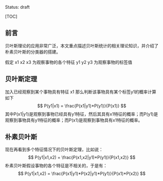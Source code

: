 Status: draft

[TOC]

## 前言

贝叶斯理论的应用非常广泛，本文重点描述贝叶斯统计的相关理论知识，并介绍了朴素贝叶斯的分类器的搭建。

假定 x1 x2 x3 为观察事物的各个特征 y1 y2 y3 为观察事物的标签值

## 贝叶斯定理

加入已经观察到某个事物具有特征 x1 那么判断该事物具有某个标签y1的概率计算如下
$$
P(y1|x1) = \frac{P(x1|y1)*P(y1)}{P(x1)}
$$
其中P(x1|y1)是观察到事物已经具有y1特征，然后其具有x1特征的概率；而P(y1)是观察到事物具有y1特征的概率；而P(x1)是观察到事物具有x1特征的概率。



## 朴素贝叶斯

现在再看到多个特征情况下的贝叶斯定理，比如说：
$$
P(y1|x1,x2) = \frac{P(x1,x2|y1)*P(y1)}{P(x1,x2)}
$$
朴素贝叶斯假设事物的各个特征是不相关的，于是有：
$$
P(y1|x1,x2) = \frac{P(x1|y1)*P(x2|y1)*P(y1)}{P(x1)*P(x2)}
$$

